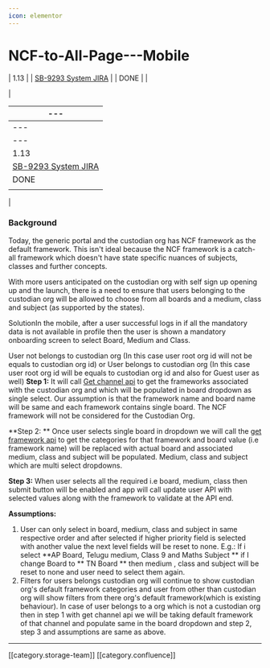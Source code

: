 ```yaml
---
icon: elementor
---
```


# NCF-to-All-Page---Mobile

\| 1.13 | | [SB-9293 System JIRA](https://browse/SB-9293) | | DONE | |

|

| ---                                           |
| --------------------------------------------- |
| ---                                           |
| ---                                           |
| 1.13                                          |
| [SB-9293 System JIRA](https://browse/SB-9293) |
| DONE                                          |
|                                               |

|

### Background

Today, the generic portal and the custodian org has NCF framework as the default framework. This isn't ideal because the NCF framework is a catch-all framework which doesn't have state specific nuances of subjects, classes and further concepts.

With more users anticipated on the custodian org with self sign up opening up and the launch, there is a need to ensure that users belonging to the custodian org will be allowed to choose from all boards and a medium, class and subject (as supported by the states).

SolutionIn the mobile, after a user successful logs in if all the mandatory data is not available in profile then the user is shown a mandatory onboarding screen to select Board, Medium and Class.

User not belongs to custodian org (In this case user root org id will not be equals to custodian org id) or User belongs to custodian org (In this case user root org id will be equals to custodian org id and also for Guest user as well) **Step 1:** It will call [Get channel api](http://docs.sunbird.org/latest/apis/framework/#operation/ChannelV1ReadGet) to get the frameworks associated with the custodian org and which will be populated in board dropdown as single select. Our assumption is that the framework name and board name will be same and each framework contains single board. The NCF framework will not be considered for the Custodian Org.&#x20;

\*\*Step 2: \*\* Once user selects single board in dropdown  we will call the [get framework api](http://docs.sunbird.org/latest/apis/framework/#operation/FrameworkV1ReadGet) to get the categories for that framework and board value (i.e framework name) will be replaced with actual board and associated medium, class and subject will be populated. Medium, class and subject which are multi select dropdowns.

**Step 3:** When user selects all the required i.e board, medium, class then submit button will be enabled and app will call update user API with selected values along with the framework to validate at the API end.

**Assumptions:**

1. User can only select in board, medium, class and subject in same respective order and after selected if higher priority field is selected with another value the next level fields will be reset to none. E.g.: If i select  \*\*AP Board, Telugu medium, Class 9 and Maths Subject \*\*  if I change Board to \*\* TN Board \*\*  then medium , class and subject will be reset to none and user need to select them again.
2. Filters for users belongs custodian org will continue to show custodian org's default framework categories and user from other than custodian org will show filters from there org's default framework(which is existing behaviour). In case of user belongs to a org which is not a custodian org then in step 1 with get channel api we will be taking default framework of that channel and populate same in the board dropdown and step 2, step 3 and assumptions are same as above.

***

\[\[category.storage-team]] \[\[category.confluence]]
